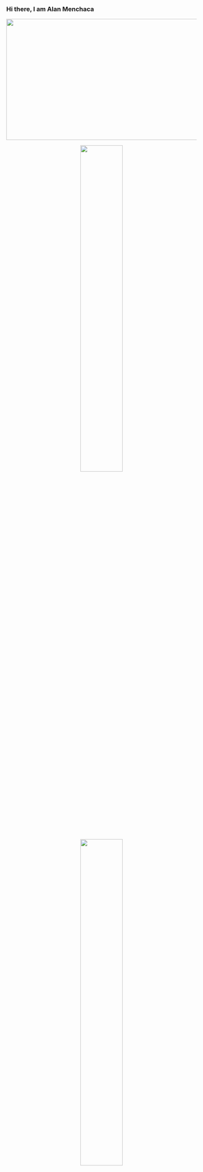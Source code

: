 ### Hi there, I am Alan Menchaca
<p align="center">
  <img width="820" height="320" src="https://nextshark.com/wp-content/uploads/2018/01/007.gif">
</p>

<p align="center">
  <img width="47%" src="http://github-readme-streak-stats.herokuapp.com?user=alanmenchaca&theme=tokyonight&hide_border=true" hspace="8"/>
  <img width="47%" src="https://github-readme-stats.vercel.app/api/top-langs/?username=alanmenchaca&theme=tokyonight&layout=compact&hide_border=True" hspace="8"/>
</p>

![Java](https://img.shields.io/badge/java-%23ED8B00.svg?style=for-the-badge&logo=java&logoColor=white) ![Python](https://img.shields.io/badge/python-3670A0?style=for-the-badge&logo=python&logoColor=ffdd54) 
![NumPy](https://img.shields.io/badge/numpy-%23013243.svg?style=for-the-badge&logo=numpy&logoColor=white) 
![Pandas](https://img.shields.io/badge/pandas-%23150458.svg?style=for-the-badge&logo=pandas&logoColor=white) 
![Scikit-Learn](https://img.shields.io/badge/scikit--learn-%23F7931E.svg?style=for-the-badge&logo=scikit-learn&logoColor=white) 
![IntelliJ IDEA](https://img.shields.io/badge/IntelliJIDEA-000000.svg?style=for-the-badge&logo=intellij-idea&logoColor=white)
![Jupyter Notebook](https://img.shields.io/badge/jupyter-%23FA0F00.svg?style=for-the-badge&logo=jupyter&logoColor=white)
